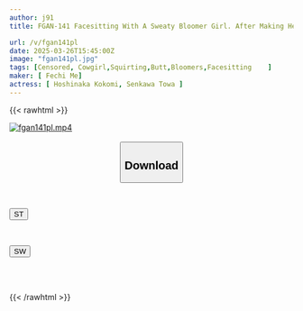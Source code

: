 ```yaml
---
author: j91
title: FGAN-141 Facesitting With A Sweaty Bloomer Girl. After Making Her Exercise Until She Sweats, She Has Piston Sex While Sniffing Her Hot Bloomers.

url: /v/fgan141pl
date: 2025-03-26T15:45:00Z
image: "fgan141pl.jpg"
tags: [Censored, Cowgirl,Squirting,Butt,Bloomers,Facesitting	]
maker: [ Fechi Me]
actress: [ Hoshinaka Kokomi, Senkawa Towa ]
---
```



{{< rawhtml >}}

<div class="video" data-videoid="kPWGoKZv2rsr9x">
    <a href="javascript:;">
        <img src="/v/fgan141pl/fgan141pl.jpg" width="WIDTH" height="HEIGHT" alt="fgan141pl.mp4" loading="lazy">
    </a>
</div>

<script type="text/javascript" src="https://j91.asia/asset/on-demand-st.js"></script>

<br>
  <link rel="stylesheet" href="https://j91.asia/asset/bs5.css">
  
  <center>
  <button class="btn btn-primary" type="button" data-bs-toggle="collapse" data-bs-target=".multi-collapse" aria-expanded="false" aria-controls="multiCollapseExample1 multiCollapseExample2"><h2>Download</h2></button></center>
</p>
<div class="row">
  <div class="col">
    <div class="collapse multi-collapse" id="multiCollapseExample1">
      <div class="card card-body">
	      	      <br>
<div class="buttons">  
<p><a href="/v/fgan141pl/st.html" target="_blank"><button class="btn-hover color-3"><i class="fa fa-download"></i> ST</button></a></p></div>
    </div>
  </div>
</div>
  <div class="col">
    <div class="collapse multi-collapse" id="multiCollapseExample2">
      <div class="card card-body">
	      <br>
<div class="buttons">
<p><a href="/v/fgan141pl/sw.html" target="_blank"><button class="btn-hover color-2"><i class="fa fa-download"></i> SW</button></a></p></div>
<br><br>
      </div>
    </div>
  </div>
</div>

{{< /rawhtml >}}